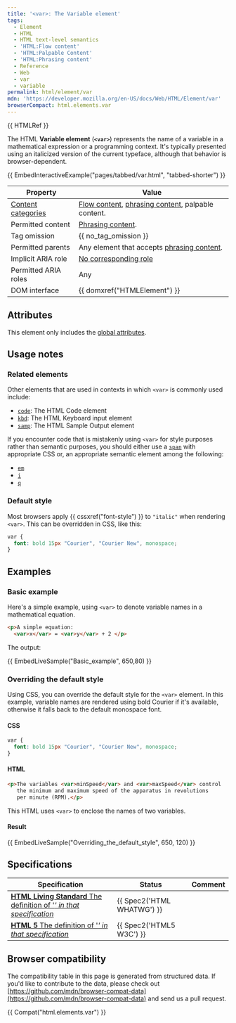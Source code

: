 ```yaml
---
title: '<var>: The Variable element'
tags:
  - Element
  - HTML
  - HTML text-level semantics
  - 'HTML:Flow content'
  - 'HTML:Palpable Content'
  - 'HTML:Phrasing content'
  - Reference
  - Web
  - var
  - variable
permalink: html/element/var
mdn: 'https://developer.mozilla.org/en-US/docs/Web/HTML/Element/var'
browserCompact: html.elements.var
---
```

{{ HTMLRef }}

The HTML **Variable element** (**`<var>`**) represents the name of a variable in a mathematical expression or a programming context. It's typically presented using an italicized version of the current typeface, although that behavior is browser-dependent.

{{ EmbedInteractiveExample("pages/tabbed/var.html", "tabbed-shorter") }}

| Property | Value |
| --- | --- |
| [Content categories](/html/content_categories) | [Flow content](/html/content_categories#flow_content), [phrasing content](/html/content_categories#phrasing_content), palpable content. |
| Permitted content | [Phrasing content](/html/content_categories#phrasing_content). |
| Tag omission | {{ no_tag_omission }} |
| Permitted parents | Any element that accepts [phrasing content](/html/content_categories#phrasing_content). |
| Implicit ARIA role | [No corresponding role](https://www.w3.org/TR/html-aria/#dfn-no-corresponding-role) |
| Permitted ARIA roles | Any |
| DOM interface | {{ domxref("HTMLElement") }} |

## Attributes

This element only includes the [global attributes](/html/global_attributes).

## Usage notes

### Related elements

Other elements that are used in contexts in which `<var>` is commonly used include:

-   [`code`](/html/element/code/): The HTML Code element
-   [`kbd`](/html/element/kbd/): The HTML Keyboard input element
-   [`samp`](/html/element/samp/): The HTML Sample Output element

If you encounter code that is mistakenly using `<var>` for style purposes rather than semantic purposes, you should either use a [`span`](/html/element/span/) with appropriate CSS or, an appropriate semantic element among the following:

-   [`em`](/html/element/em/)
-   [`i`](/html/element/i/)
-   [`q`](/html/element/q/)

### Default style

Most browsers apply {{ cssxref("font-style") }} to `"italic"` when rendering `<var>`. This can be overridden in CSS, like this:

```css
var {
  font: bold 15px "Courier", "Courier New", monospace;
}
```

## Examples

### Basic example

Here's a simple example, using `<var>` to denote variable names in a mathematical equation.

```html
<p>A simple equation:
  <var>x</var> = <var>y</var> + 2 </p>

```

The output:

{{ EmbedLiveSample("Basic_example", 650,80) }}

### Overriding the default style

Using CSS, you can override the default style for the `<var>` element. In this example, variable names are rendered using bold Courier if it's available, otherwise it falls back to the default monospace font.

#### CSS

```css
var {
  font: bold 15px "Courier", "Courier New", monospace;
}
```

#### HTML

```html
<p>The variables <var>minSpeed</var> and <var>maxSpeed</var> control
   the minimum and maximum speed of the apparatus in revolutions
   per minute (RPM).</p>
```

This HTML uses `<var>` to enclose the names of two variables.

#### Result

{{ EmbedLiveSample("Overriding_the_default_style", 650, 120) }}

## Specifications

| Specification | Status | Comment |
| --- | --- | --- |
| [**HTML Living Standard** The definition of '<var>' in that specification](https://html.spec.whatwg.org/multipage/text-level-semantics.html#the-var-element) | {{ Spec2('HTML WHATWG') }} |  |
| [**HTML 5** The definition of '<var>' in that specification](https://www.w3.org/TR/html52/textlevel-semantics.html#the-var-element) | {{ Spec2('HTML5 W3C') }} |  |

## Browser compatibility

The compatibility table in this page is generated from structured data. If you'd like to contribute to the data, please check out [https://github.com/mdn/browser-compat-data](https://github.com/mdn/browser-compat-data) and send us a pull request.

{{ Compat("html.elements.var") }}